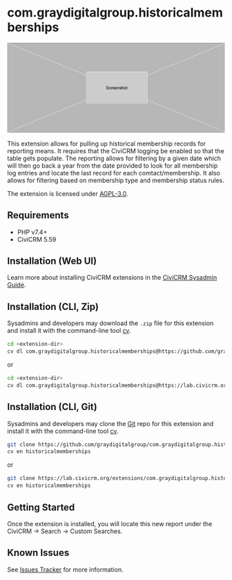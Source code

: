 # com.graydigitalgroup.historicalmemberships

![Screenshot](/images/screenshot.png)

This extension allows for pulling up historical membership records for reporting means. It requires that the CiviCRM logging be enabled so that the table gets populate. The reporting allows for filtering by a given date which will then go back a year from the date provided to look for all membership log entries and locate the last record for each comtact/membership. It also allows for filtering based on membership type and membership status rules.

The extension is licensed under [AGPL-3.0](LICENSE.txt).

## Requirements

* PHP v7.4+
* CiviCRM 5.59

## Installation (Web UI)

Learn more about installing CiviCRM extensions in the [CiviCRM Sysadmin Guide](https://docs.civicrm.org/sysadmin/en/latest/customize/extensions/).

## Installation (CLI, Zip)

Sysadmins and developers may download the `.zip` file for this extension and
install it with the command-line tool [cv](https://github.com/civicrm/cv).

```bash
cd <extension-dir>
cv dl com.graydigitalgroup.historicalmemberships@https://github.com/graydigitalgroup/com.graydigitalgroup.historicalmemberships/archive/master.zip
```
or
```bash
cd <extension-dir>
cv dl com.graydigitalgroup.historicalmemberships@https://lab.civicrm.org/extensions/com.graydigitalgroup.historicalmemberships/-/archive/main/com.graydigitalgroup.historicalmemberships-main.zip
```

## Installation (CLI, Git)

Sysadmins and developers may clone the [Git](https://en.wikipedia.org/wiki/Git) repo for this extension and
install it with the command-line tool [cv](https://github.com/civicrm/cv).

```bash
git clone https://github.com/graydigitalgroup/com.graydigitalgroup.historicalmemberships.git
cv en historicalmemberships
```
or
```bash
git clone https://lab.civicrm.org/extensions/com.graydigitalgroup.historicalmemberships.git
cv en historicalmemberships
```

## Getting Started

Once the extension is installed, you will locate this new report under the CiviCRM -> Search -> Custom Searches.

## Known Issues

See [Issues Tracker](https://github.com/graydigitalgroup/com.graydigitalgroup.historicalmemberships/issues) for more information.
